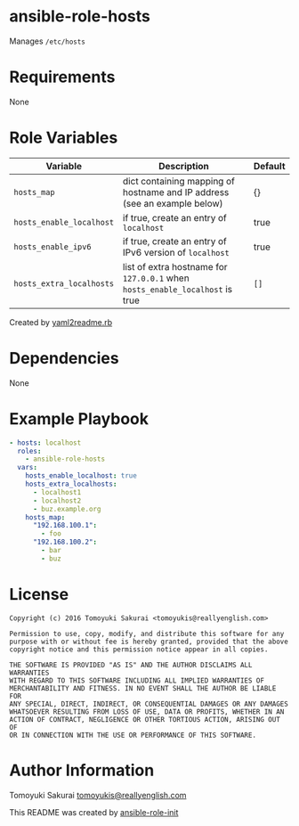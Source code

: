 # ansible-role-hosts

Manages `/etc/hosts`

# Requirements

None

# Role Variables

| Variable | Description | Default |
|----------|-------------|---------|
| `hosts_map` | dict containing mapping of hostname and IP address (see an example below)| {} |
| `hosts_enable_localhost` | if true, create an entry of `localhost` | true |
| `hosts_enable_ipv6` | if true, create an entry of IPv6 version of `localhost` | true |
| `hosts_extra_localhosts` | list of extra hostname for `127.0.0.1` when `hosts_enable_localhost` is true | `[]` |

Created by [yaml2readme.rb](https://gist.github.com/trombik/b2df709657c08d845b1d3b3916e592d3)

# Dependencies

None

# Example Playbook

```yaml
- hosts: localhost
  roles:
    - ansible-role-hosts
  vars:
    hosts_enable_localhost: true
    hosts_extra_localhosts:
      - localhost1
      - localhost2
      - buz.example.org
    hosts_map:
      "192.168.100.1":
        - foo
      "192.168.100.2":
        - bar
        - buz
```

# License

```
Copyright (c) 2016 Tomoyuki Sakurai <tomoyukis@reallyenglish.com>

Permission to use, copy, modify, and distribute this software for any
purpose with or without fee is hereby granted, provided that the above
copyright notice and this permission notice appear in all copies.

THE SOFTWARE IS PROVIDED "AS IS" AND THE AUTHOR DISCLAIMS ALL WARRANTIES
WITH REGARD TO THIS SOFTWARE INCLUDING ALL IMPLIED WARRANTIES OF
MERCHANTABILITY AND FITNESS. IN NO EVENT SHALL THE AUTHOR BE LIABLE FOR
ANY SPECIAL, DIRECT, INDIRECT, OR CONSEQUENTIAL DAMAGES OR ANY DAMAGES
WHATSOEVER RESULTING FROM LOSS OF USE, DATA OR PROFITS, WHETHER IN AN
ACTION OF CONTRACT, NEGLIGENCE OR OTHER TORTIOUS ACTION, ARISING OUT OF
OR IN CONNECTION WITH THE USE OR PERFORMANCE OF THIS SOFTWARE.
```

# Author Information

Tomoyuki Sakurai <tomoyukis@reallyenglish.com>

This README was created by [ansible-role-init](https://gist.github.com/trombik/d01e280f02c78618429e334d8e4995c0)

